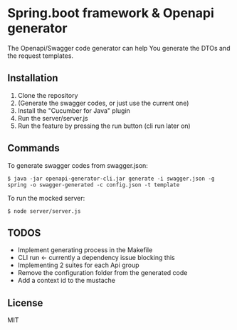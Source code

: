 # Spring.boot framework & Openapi generator

The Openapi/Swagger code generator can help You generate the DTOs and the request templates.

## Installation

1. Clone the repository
2. (Generate the swagger codes, or just use the current one)
3. Install the "Cucumber for Java" plugin
4. Run the server/server.js
5. Run the feature by pressing the run button (cli run later on)

## Commands

To generate swagger codes from swagger.json:

```
$ java -jar openapi-generator-cli.jar generate -i swagger.json -g spring -o swagger-generated -c config.json -t template
```

To run the mocked server:

```
$ node server/server.js
```

## TODOS

- Implement generating process in the Makefile
- CLI run <- currently a dependency issue blocking this
- Implementing 2 suites for each Api group
- Remove the configuration folder from the generated code
- Add a context id to the mustache

## License
MIT